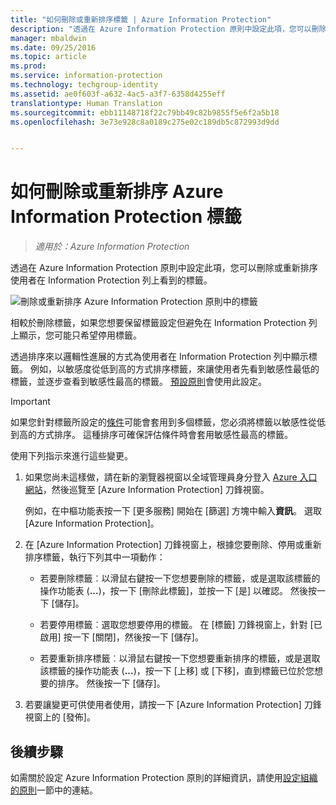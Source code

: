 ```yaml
---
title: "如何刪除或重新排序標籤 | Azure Information Protection"
description: "透過在 Azure Information Protection 原則中設定此項，您可以刪除或重新排序使用者在 Information Protection 列上看到的標籤。"
manager: mbaldwin
ms.date: 09/25/2016
ms.topic: article
ms.prod: 
ms.service: information-protection
ms.technology: techgroup-identity
ms.assetid: ae0f603f-a632-4ac5-a3f7-6358d4255eff
translationtype: Human Translation
ms.sourcegitcommit: ebb11148718f22c79bb49c82b9855f5e6f2a5b18
ms.openlocfilehash: 3e73e928c8a0189c275e02c189db5c872993d9dd


---
```


# 如何刪除或重新排序 Azure Information Protection 標籤

>*適用於：Azure Information Protection*

透過在 Azure Information Protection 原則中設定此項，您可以刪除或重新排序使用者在 Information Protection 列上看到的標籤。

![刪除或重新排序 Azure Information Protection 原則中的標籤](../media/info-protect-contextmenu.png)

相較於刪除標籤，如果您想要保留標籤設定但避免在 Information Protection 列上顯示，您可能只希望停用標籤。

透過排序來以邏輯性進展的方式為使用者在 Information Protection 列中顯示標籤。 例如，以敏感度從低到高的方式排序標籤，來讓使用者先看到敏感性最低的標籤，並逐步查看到敏感性最高的標籤。 [預設原則](configure-policy-default.md)會使用此設定。

> [!IMPORTANT]
>如果您針對標籤所設定的[條件](configure-policy-classification.md)可能會套用到多個標籤，您必須將標籤以敏感性從低到高的方式排序。 這種排序可確保評估條件時會套用敏感性最高的標籤。


使用下列指示來進行這些變更。

1. 如果您尚未這樣做，請在新的瀏覽器視窗以全域管理員身分登入 [Azure 入口網站](https://portal.azure.com)，然後巡覽至 [Azure Information Protection] 刀鋒視窗。 
    
    例如，在中樞功能表按一下 [更多服務] 開始在 [篩選] 方塊中輸入**資訊**。 選取 [Azure Information Protection]。

2. 在 [Azure Information Protection] 刀鋒視窗上，根據您要刪除、停用或重新排序標籤，執行下列其中一項動作：

    - 若要刪除標籤︰以滑鼠右鍵按一下您想要刪除的標籤，或是選取該標籤的操作功能表 (**...**)，按一下 [刪除此標籤]，並按一下 [是] 以確認。 然後按一下 [儲存]。 

    - 若要停用標籤︰選取您想要停用的標籤。 在 [標籤] 刀鋒視窗上，針對 [已啟用] 按一下 [關閉]，然後按一下 [儲存]。

    - 若要重新排序標籤︰以滑鼠右鍵按一下您想要重新排序的標籤，或是選取該標籤的操作功能表 (**...**)，按一下 [上移] 或 [下移]，直到標籤已位於您想要的排序。 然後按一下 [儲存]。 

3. 若要讓變更可供使用者使用，請按一下 [Azure Information Protection] 刀鋒視窗上的 [發佈]。

## 後續步驟

如需關於設定 Azure Information Protection 原則的詳細資訊，請使用[設定組織的原則](configure-policy.md#configuring-your-organization-s-policy)一節中的連結。  





<!--HONumber=Sep16_HO4-->


